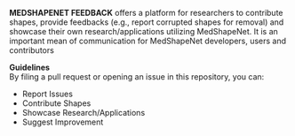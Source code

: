**MEDSHAPENET FEEDBACK** offers a platform for researchers to contribute shapes, provide feedbacks (e.g., report corrupted shapes for removal) and showcase their own research/applications utilizing MedShapeNet.
It is an important mean of communication for MedShapeNet developers, users and contributors


**Guidelines**  <br>
By filing a pull request or opening an issue in this repository, you can:

<ul>
  <li>Report Issues</li>
  <li>Contribute Shapes</li>
  <li>Showcase Research/Applications</li>
  <li>Suggest Improvement</li>
</ul>
